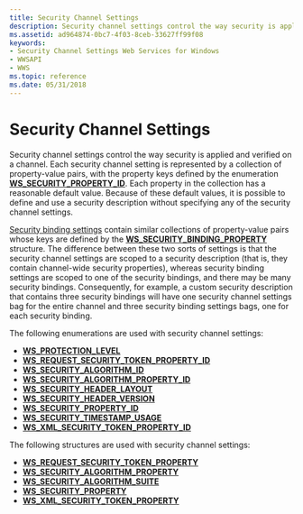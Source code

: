 ```yaml
---
title: Security Channel Settings
description: Security channel settings control the way security is applied and verified on a channel.
ms.assetid: ad964874-0bc7-4f03-8ceb-33627ff99f08
keywords:
- Security Channel Settings Web Services for Windows
- WWSAPI
- WWS
ms.topic: reference
ms.date: 05/31/2018
---
```


# Security Channel Settings

Security channel settings control the way security is applied and verified on a channel. Each security channel setting is represented by a collection of property-value pairs, with the property keys defined by the enumeration [**WS\_SECURITY\_PROPERTY\_ID**](/windows/desktop/api/WebServices/ne-webservices-ws_security_property_id). Each property in the collection has a reasonable default value. Because of these default values, it is possible to define and use a security description without specifying any of the security channel settings.


[Security binding settings](security-binding-settings.md) contain similar collections of property-value pairs whose keys are defined by the [**WS\_SECURITY\_BINDING\_PROPERTY**](/windows/desktop/api/WebServices/ns-webservices-ws_security_binding_property) structure. The difference between these two sorts of settings is that the security channel settings are scoped to a security description (that is, they contain channel-wide security properties), whereas security binding settings are scoped to one of the security bindings, and there may be many security bindings. Consequently, for example, a custom security description that contains three security bindings will have one security channel settings bag for the entire channel and three security binding settings bags, one for each security binding.

The following enumerations are used with security channel settings:

-   [**WS\_PROTECTION\_LEVEL**](/windows/desktop/api/WebServices/ne-webservices-ws_protection_level)
-   [**WS\_REQUEST\_SECURITY\_TOKEN\_PROPERTY\_ID**](/windows/desktop/api/WebServices/ne-webservices-ws_request_security_token_property_id)
-   [**WS\_SECURITY\_ALGORITHM\_ID**](/windows/desktop/api/WebServices/ne-webservices-ws_security_algorithm_id)
-   [**WS\_SECURITY\_ALGORITHM\_PROPERTY\_ID**](/windows/win32/api/webservices/ne-webservices-ws_move_to)
-   [**WS\_SECURITY\_HEADER\_LAYOUT**](/windows/desktop/api/WebServices/ne-webservices-ws_security_header_layout)
-   [**WS\_SECURITY\_HEADER\_VERSION**](/windows/desktop/api/WebServices/ne-webservices-ws_security_header_version)
-   [**WS\_SECURITY\_PROPERTY\_ID**](/windows/desktop/api/WebServices/ne-webservices-ws_security_property_id)
-   [**WS\_SECURITY\_TIMESTAMP\_USAGE**](/windows/desktop/api/WebServices/ne-webservices-ws_security_timestamp_usage)
-   [**WS\_XML\_SECURITY\_TOKEN\_PROPERTY\_ID**](/windows/desktop/api/WebServices/ne-webservices-ws_xml_security_token_property_id)

The following structures are used with security channel settings:

-   [**WS\_REQUEST\_SECURITY\_TOKEN\_PROPERTY**](/windows/desktop/api/WebServices/ns-webservices-ws_request_security_token_property)
-   [**WS\_SECURITY\_ALGORITHM\_PROPERTY**](/windows/desktop/api/WebServices/ns-webservices-ws_security_algorithm_property)
-   [**WS\_SECURITY\_ALGORITHM\_SUITE**](/windows/desktop/api/WebServices/ns-webservices-ws_security_algorithm_suite)
-   [**WS\_SECURITY\_PROPERTY**](/windows/desktop/api/WebServices/ns-webservices-ws_security_property)
-   [**WS\_XML\_SECURITY\_TOKEN\_PROPERTY**](/windows/desktop/api/WebServices/ns-webservices-ws_xml_security_token_property)

 

 




